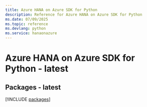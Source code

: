```yaml
---
title: Azure HANA on Azure SDK for Python
description: Reference for Azure HANA on Azure SDK for Python
ms.date: 07/09/2025
ms.topic: reference
ms.devlang: python
ms.service: hanaonazure
---
```

# Azure HANA on Azure SDK for Python - latest
## Packages - latest
[!INCLUDE [packages](hana-on-azure-index.md)]